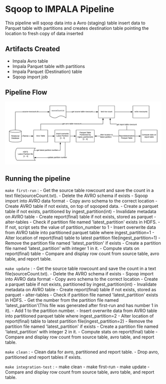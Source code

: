 # Sqoop to IMPALA Pipeline
This pipeline will sqoop data into a Avro (staging) table insert data to Parquet table with partitions and creates destination table pointing the location to fresh copy of data inserted

## Artifacts Created
- Impala Avro table
- Impala Parquet table with partitions
- Impala Parquet (Destination) table 
- Sqoop import job

## Pipeline Flow

![Pipeline flow](../../docs/images/sqoop-parquet-full-load.png)

## Running the pipeline

`make first-run` :
    - Get the source table rowcount and save the count in a text file(sourceCount.txt).
    - Delete the AVRO schema if exists
    - Sqoop import into AVRO data format
    - Copy avro schema to the correct location
    - Create AVRO table if not exists, on top of sqooped data.
    - Create a parquet table if not exists, partitioned by ingest_partition(int)
    - Invalidate metadata on AVRO table
    - Create report(final) table if not exists, stored as parquet
    - alter-tables
        - Check if partition file named 'latest_partition' exists in HDFS.
        - If not, script sets the value of partition_number to 1
        - Insert overwrite data from AVRO table into partitioned parquet table where ingest_partition=1
        - Alter location of report(final) table to latest partition file(ingest_partition=1)
        - Remove the partition file named 'latest_partition' if exists
        - Create a partition file named 'latest_partition' with integer 1 in it.
    - Compute stats on report(final) table
    - Compare and display row count from source table, avro table, and report table.

`make update` :
    - Get the source table rowcount and save the count in a text file(sourceCount.txt).
    - Delete the AVRO schema if exists
    - Sqoop import into AVRO data format
    - Copy avro schema to the correct location
    - Create a parquet table if not exists, partitioned by ingest_partition(int)
    - Invalidate metadata on AVRO table
    - Create report(final) table if not exists, stored as parquet
    - alter-tables
        - Check if partition file named 'latest_partition' exists in HDFS.
        - Get the number from the partition file named 'latest_partition'(This file was generated after first-run and has number 1 in it).
        - Add 1 to the partition number.
        - Insert overwrite data from AVRO table into partitioned parquet table where ingest_partition=2
        - Alter location of report(final) table to latest partition file(ingest_partition=2)
        - Remove the partition file named 'latest_partition' if exists
        - Create a partition file named 'latest_partition' with integer 2 in it.
    - Compute stats on report(final) table
    - Compare and display row count from source table, avro table, and report table.

`make clean` :
    - Clean data for avro, partitioned and report table.
    - Drop avro, partitioned and report tables if exists.

`make integration-test` :
    - make clean
    - make first-run
    - make update
    - Compare and display row count from source table, avro table, and report table.
